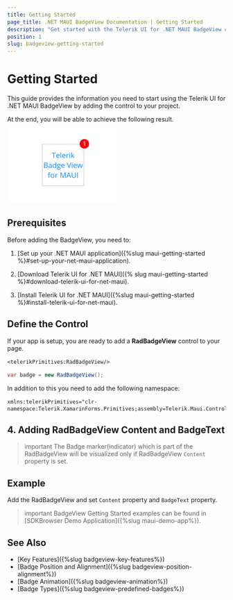 ```yaml
---
title: Getting Started
page_title: .NET MAUI BadgeView Documentation | Getting Started
description: "Get started with the Telerik UI for .NET MAUI BadgeView control and add the control to your .NET MAUI project."
position: 1
slug: badgeview-getting-started
---
```


# Getting Started

This guide provides the information you need to start using the Telerik UI for .NET MAUI BadgeView by adding the control to your project.

At the end, you will be able to achieve the following result.

![Getting Started Example](images/badgeview-getting-started.png)

## Prerequisites

Before adding the BadgeView, you need to:

1. [Set up your .NET MAUI application]({%slug maui-getting-started %}#set-up-your-net-maui-application).

1. [Download Telerik UI for .NET MAUI]({% slug maui-getting-started %}#download-telerik-ui-for-net-maui).

1. [Install Telerik UI for .NET MAUI]({%slug maui-getting-started %}#install-telerik-ui-for-net-maui).

## Define the Control

If your app is setup, you are ready to add a **RadBadgeView** control to your page. 

```XAML
<telerikPrimitives:RadBadgeView/>
```
```C#
var badge = new RadBadgeView();
```

In addition to this you need to add the following namespace:

```XAML
xmlns:telerikPrimitives="clr-namespace:Telerik.XamarinForms.Primitives;assembly=Telerik.Maui.Controls.Compatibility"
````

## 4. Adding RadBadgeView Content and BadgeText

>important The Badge marker(indicator) which is part of the RadBadgeView will be visualized only if RadBadgeView `Content` property is set. 

## Example

Add the RadBadgeView and set `Content` property and `BadgeText` property.

<snippet id='badgeview-getting-started-xaml'/>
<snippet id='badgeview-getting-started-csharp'/>

>important BadgeView Getting Started examples can be found in [SDKBrowser Demo Application]({%slug maui-demo-app%}).

## See Also

- [Key Features]({%slug badgeview-key-features%})
- [Badge Position and Alignment]({%slug badgeview-position-alignment%})
- [Badge Animation]({%slug badgeview-animation%})
- [Badge Types]({%slug badgeview-predefined-badges%})
